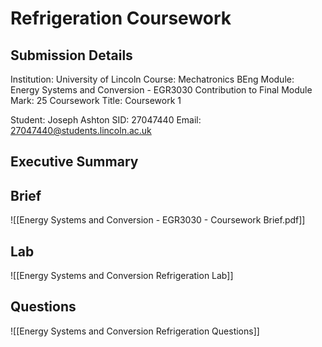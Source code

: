 
# Refrigeration Coursework

## Submission Details
Institution: University of Lincoln
Course: Mechatronics BEng
Module: Energy Systems and Conversion - EGR3030
Contribution to Final Module Mark: 25 
Coursework Title: Coursework 1

Student: Joseph Ashton
SID: 27047440
Email: 27047440@students.lincoln.ac.uk

## Executive Summary

## Brief
![[Energy Systems and Conversion - EGR3030 - Coursework Brief.pdf]]

## Lab
![[Energy Systems and Conversion Refrigeration Lab]]
## Questions
![[Energy Systems and Conversion Refrigeration Questions]]
